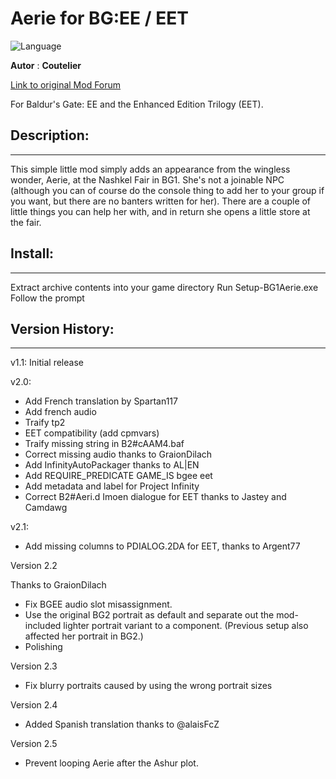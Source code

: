 # Aerie for BG:EE / EET

![Language](https://img.shields.io/static/v1?label=language&message=english%20%7C%20french%20%7C%20russian%20%7C%20spanish%20%7C%20&color=informational)

**Autor** : **Coutelier**

[Link to original Mod Forum](https://forums.beamdog.com/discussion/38824/aerie-in-bg-ee-v1-1/p1)


For Baldur's Gate: EE and the Enhanced Edition Trilogy (EET).


## Description:
------------

This simple little mod simply adds an appearance from the wingless wonder, Aerie, at the Nashkel Fair in BG1. She's not a joinable NPC (although you can of course do the console thing to add her to your group if you want, but there are no banters written for her). There are a couple of little things you can help her with, and in return she opens a little store at the fair.


## Install:
--------

Extract archive contents into your game directory
Run Setup-BG1Aerie.exe
Follow the prompt


## Version History:
----------------

v1.1: Initial release

v2.0:

- Add French translation by Spartan117
- Add french audio
- Traify tp2
- EET compatibility (add cpmvars)
- Traify missing string in B2#cAAM4.baf
- Correct missing audio thanks to GraionDilach
- Add InfinityAutoPackager thanks to AL|EN
- Add REQUIRE_PREDICATE GAME_IS bgee eet
- Add metadata and label for Project Infinity
- Correct B2#Aeri.d Imoen dialogue for EET thanks to Jastey and Camdawg

v2.1:

- Add missing columns to PDIALOG.2DA for EET, thanks to Argent77

Version 2.2 

Thanks to GraionDilach

- Fix BGEE audio slot misassignment.
- Use the original BG2 portrait as default and separate out the mod-included lighter portrait variant to a component. (Previous setup also affected her portrait in BG2.)
- Polishing

Version 2.3

- Fix blurry portraits caused by using the wrong portrait sizes

Version 2.4

- Added Spanish translation thanks to @alaisFcZ  

Version 2.5

- Prevent looping Aerie after the Ashur plot.
